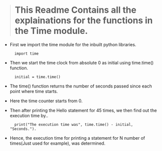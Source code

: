 > # This Readme Contains all the explainations for the functions in the Time module.

- First we import the time module for the inbuilt python libraries.

        import time
- Then we start the time clock from absolute 0 as initial using time.time() function.
   
        initial = time.time()

- The time() function returns the number of seconds passed since each point where time starts.
- Here the time counter starts from 0.
- Then after printing the Hello statement for 45 times, we then find out the execution time by..


        print("The execution time was", time.time() - initial, "Seconds.").
   
- Hence, the execution time for printing a statement for N number of times(Just used for example), was determined.
